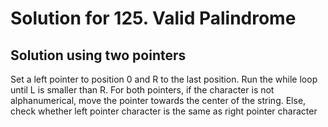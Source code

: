 # Solution for 125. Valid Palindrome
## Solution using two pointers
<p>Set a left pointer to position 0 and R to the last position. Run the while loop until L is smaller than R. For both pointers, if the character is not alphanumerical, move the pointer towards the center of the string. Else, check whether left pointer character is the same as right pointer character</p>